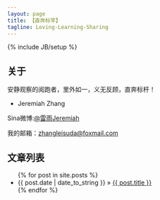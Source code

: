 ```yaml
---
layout: page
title: 【直奔标竿】
tagline: Loving-Learning-Sharing
---
```

{% include JB/setup %}

## 关于

安静观察的阅跑者，里外如一，义无反顾，直奔标杆！ 
- Jeremiah Zhang

Sina微博:[@雷雨Jeremiah](http://weibo.com/ZhangXiaowoStef)

我的邮箱：zhangleisuda@foxmail.com

## 文章列表

<ul class="posts">
  {% for post in site.posts %}
    <li><span>{{ post.date | date_to_string }}</span> &raquo; <a href="{{ BASE_PATH }}{{ post.url }}">{{ post.title }}</a></li>
  {% endfor %}
</ul>



